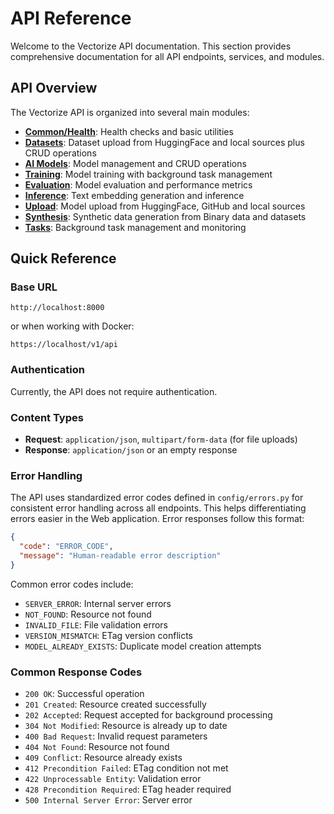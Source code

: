 # API Reference

Welcome to the Vectorize API documentation. This section provides comprehensive documentation for all API endpoints, services, and modules.

## API Overview

The Vectorize API is organized into several main modules:

- **[Common/Health](api/common.md)**: Health checks and basic utilities
- **[Datasets](api/datasets.md)**: Dataset upload from HuggingFace and local sources plus CRUD operations
- **[AI Models](api/models.md)**: Model management and CRUD operations
- **[Training](api/training.md)**: Model training with background task management
- **[Evaluation](api/evaluation.md)**: Model evaluation and performance metrics
- **[Inference](api/inference.md)**: Text embedding generation and inference
- **[Upload](api/upload.md)**: Model upload from HuggingFace, GitHub and local sources
- **[Synthesis](api/synthesis.md)**: Synthetic data generation from Binary data and datasets
- **[Tasks](api/tasks.md)**: Background task management and monitoring

## Quick Reference

### Base URL

```
http://localhost:8000
```

or when working with Docker:

```
https://localhost/v1/api
```

### Authentication

Currently, the API does not require authentication.

### Content Types

- **Request**: `application/json`, `multipart/form-data` (for file uploads)
- **Response**: `application/json` or an empty response

### Error Handling

The API uses standardized error codes defined in `config/errors.py` for consistent error handling across all endpoints. This helps differentiating errors easier in the Web application. Error responses follow this format:

```json
{
  "code": "ERROR_CODE",
  "message": "Human-readable error description"
}
```

Common error codes include:

- `SERVER_ERROR`: Internal server errors
- `NOT_FOUND`: Resource not found
- `INVALID_FILE`: File validation errors
- `VERSION_MISMATCH`: ETag version conflicts
- `MODEL_ALREADY_EXISTS`: Duplicate model creation attempts

### Common Response Codes

- `200 OK`: Successful operation
- `201 Created`: Resource created successfully
- `202 Accepted`: Request accepted for background processing
- `304 Not Modified`: Resource is already up to date
- `400 Bad Request`: Invalid request parameters
- `404 Not Found`: Resource not found
- `409 Conflict`: Resource already exists
- `412 Precondition Failed`: ETag condition not met
- `422 Unprocessable Entity`: Validation error
- `428 Precondition Required`: ETag header required
- `500 Internal Server Error`: Server error
